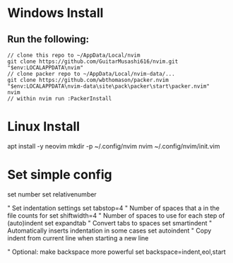 # Windows Install

## Run the following:
```
// clone this repo to ~/AppData/Local/nvim
git clone https://github.com/GuitarMusashi616/nvim.git "$env:LOCALAPPDATA\nvim"
// clone packer repo to ~/AppData/Local/nvim-data/...
git clone https://github.com/wbthomason/packer.nvim "$env:LOCALAPPDATA\nvim-data\site\pack\packer\start\packer.nvim"
nvim
// within nvim run :PackerInstall
```

# Linux Install

apt install -y neovim
mkdir -p ~/.config/nvim
nvim ~/.config/nvim/init.vim

# Set simple config
set number
set relativenumber

" Set indentation settings
set tabstop=4        " Number of spaces that a <Tab> in the file counts for
set shiftwidth=4     " Number of spaces to use for each step of (auto)indent
set expandtab        " Convert tabs to spaces
set smartindent      " Automatically inserts indentation in some cases
set autoindent       " Copy indent from current line when starting a new line

" Optional: make backspace more powerful
set backspace=indent,eol,start
